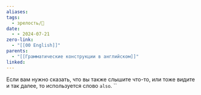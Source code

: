 ```yaml
---
aliases: 
tags:
  - зрелость/🌱
date:
  - - 2024-07-21
zero-link:
  - "[[00 English]]"
parents:
  - "[[Грамматические конструкции в английском]]"
linked:
---
```

Если вам нужно сказать, что вы также слышите что-то, или тоже видите и так далее, то используется слово `also`. ``